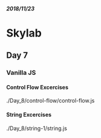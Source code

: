 ##### *2018/11/23*
# Skylab
## Day 7
### Vanilla JS

#### Control Flow Excercises
./Day_8/control-flow/control-flow.js

#### String Excercises
./Day_8/string-1/string.js